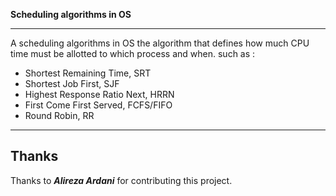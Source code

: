  __Scheduling algorithms in OS__
 <hr>
A scheduling algorithms in OS the algorithm that defines how much CPU time must be allotted to which process and when. such as :
<ul>
    <li>Shortest Remaining Time, SRT</li>    
    <li>Shortest Job First, SJF</li>      
    <li>Highest Response Ratio Next, HRRN</li>    
    <li>First Come First Served, FCFS/FIFO</li>
    <li>Round Robin, RR</li>
</ul>

<hr>

<h2>Thanks</h2>
<p>Thanks to <strong><i>Alireza Ardani</i></strong> for contributing this project.</p>
